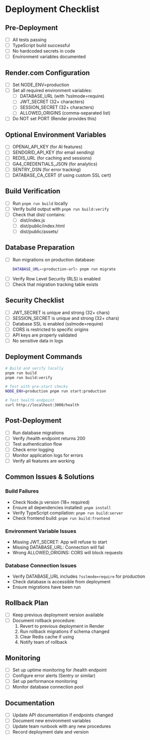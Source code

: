 # Deployment Checklist

## Pre-Deployment
- [ ] All tests passing
- [ ] TypeScript build successful
- [ ] No hardcoded secrets in code
- [ ] Environment variables documented

## Render.com Configuration
- [ ] Set NODE_ENV=production
- [ ] Set all required environment variables:
  - [ ] DATABASE_URL (with ?sslmode=require)
  - [ ] JWT_SECRET (32+ characters)
  - [ ] SESSION_SECRET (32+ characters)
  - [ ] ALLOWED_ORIGINS (comma-separated list)
- [ ] Do NOT set PORT (Render provides this)

## Optional Environment Variables
- [ ] OPENAI_API_KEY (for AI features)
- [ ] SENDGRID_API_KEY (for email sending)
- [ ] REDIS_URL (for caching and sessions)
- [ ] GA4_CREDENTIALS_JSON (for analytics)
- [ ] SENTRY_DSN (for error tracking)
- [ ] DATABASE_CA_CERT (if using custom SSL cert)

## Build Verification
- [ ] Run `pnpm run build` locally
- [ ] Verify build output with `pnpm run build:verify`
- [ ] Check that dist/ contains:
  - [ ] dist/index.js
  - [ ] dist/public/index.html
  - [ ] dist/public/assets/

## Database Preparation
- [ ] Run migrations on production database:
  ```bash
  DATABASE_URL=<production-url> pnpm run migrate
  ```
- [ ] Verify Row Level Security (RLS) is enabled
- [ ] Check that migration tracking table exists

## Security Checklist
- [ ] JWT_SECRET is unique and strong (32+ chars)
- [ ] SESSION_SECRET is unique and strong (32+ chars)
- [ ] Database SSL is enabled (sslmode=require)
- [ ] CORS is restricted to specific origins
- [ ] API keys are properly validated
- [ ] No sensitive data in logs

## Deployment Commands
```bash
# Build and verify locally
pnpm run build
pnpm run build:verify

# Test with pre-start checks
NODE_ENV=production pnpm run start:production

# Test health endpoint
curl http://localhost:3000/health
```

## Post-Deployment
- [ ] Run database migrations
- [ ] Verify /health endpoint returns 200
- [ ] Test authentication flow
- [ ] Check error logging
- [ ] Monitor application logs for errors
- [ ] Verify all features are working

## Common Issues & Solutions

### Build Failures
- Check Node.js version (18+ required)
- Ensure all dependencies installed: `pnpm install`
- Verify TypeScript compilation: `pnpm run build:server`
- Check frontend build: `pnpm run build:frontend`

### Environment Variable Issues
- Missing JWT_SECRET: App will refuse to start
- Missing DATABASE_URL: Connection will fail
- Wrong ALLOWED_ORIGINS: CORS will block requests

### Database Connection Issues
- Verify DATABASE_URL includes `?sslmode=require` for production
- Check database is accessible from deployment
- Ensure migrations have been run

## Rollback Plan
- [ ] Keep previous deployment version available
- [ ] Document rollback procedure:
  1. Revert to previous deployment in Render
  2. Run rollback migrations if schema changed
  3. Clear Redis cache if using
  4. Notify team of rollback

## Monitoring
- [ ] Set up uptime monitoring for /health endpoint
- [ ] Configure error alerts (Sentry or similar)
- [ ] Set up performance monitoring
- [ ] Monitor database connection pool

## Documentation
- [ ] Update API documentation if endpoints changed
- [ ] Document new environment variables
- [ ] Update team runbook with any new procedures
- [ ] Record deployment date and version